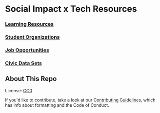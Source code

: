 # Social Impact x Tech Resources

### [Learning Resources](learning-resources.md)
### [Student Organizations](student-organizations.md)
### [Job Opportunities](job-opportunities.md)
### [Civic Data Sets](data-set.md)

## About This Repo

License: [CC0](https://creativecommons.org/publicdomain/zero/1.0/)

If you'd like to contribute, take a look at our
[Contributing Guidelines](CONTRIBUTING.md), which has info about formatting and
the Code of Conduct.

